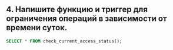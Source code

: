 ## 4. Напишите функцию и триггер для ограничения операций в зависимости от времени суток.

```sql
SELECT * FROM check_current_access_status();
```

